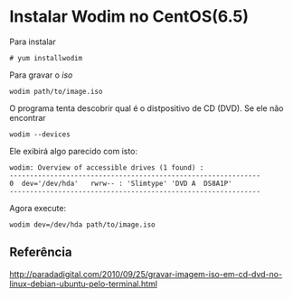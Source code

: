 Instalar Wodim no CentOS(6.5)
===


Para instalar

    # yum installwodim


Para gravar o *iso*

    wodim path/to/image.iso


O programa tenta descobrir qual é o distpositivo de CD (DVD).
Se ele não encontrar

    wodim --devices

Ele exibirá algo parecido com isto:

    wodim: Overview of accessible drives (1 found) :
    --------------------------------------------------------------
    0  dev='/dev/hda'	rwrw-- : 'Slimtype' 'DVD A  DS8A1P'
    --------------------------------------------------------------

Agora execute:

    wodim dev=/dev/hda path/to/image.iso

Referência
---

http://paradadigital.com/2010/09/25/gravar-imagem-iso-em-cd-dvd-no-linux-debian-ubuntu-pelo-terminal.html